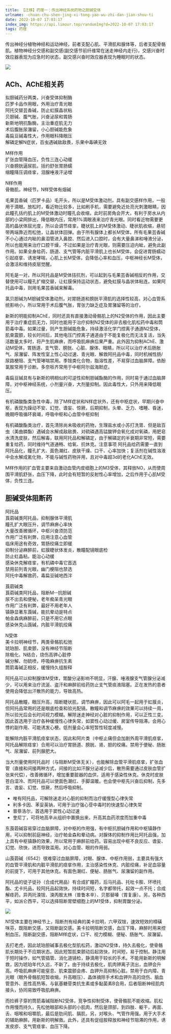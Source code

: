 ```yaml
---
title: 【迁移】药理一：传出神经系统药物之胆碱受体
urlname: -chuan-chu-shen-jing-xi-tong-yao-wu-zhi-dan-jian-shou-ti
date: 2022-10-07 17:03:17
index_img: https://api.limour.top/randomImg?d=2022-10-07 17:03:17
tags: 药理
---
```


传出神经分植物神经和运动神经，前者支配心肌、平滑肌和腺体等，后者支配骨骼肌。植物神经分交感和副交感(副交感节前纤维常在迷走神经内走行)，交感兴奋时效应器表现为应急时的状态，副交感兴奋时效应器表现为睡眠时的状态。

![](https://img.limour.top/2023/09/01/64f1a938bbb3e.webp)

## ACh、AChE相关药

拟胆碱药分两类，兴奋受体抑制酶  
匹罗卡品作用眼，外用治疗青光眼  
阿托交替芸香碱，防止虹膜晶状粘  
贝胆碱、腹气胀，兴奋泌尿和胃肠  
新斯地明抗酯酶，主治重症肌无力  
术后腹胀尿潴留，小心胆碱能危象  
毒扁豆碱毒性大，作用眼科降眼压  
解磷定解N症状，百虫遇碱敌敌畏，乐果中毒碘无效

M样作用  
扩张血管降血压，负性三连心动缓  
兴奋膀胱逼尿肌，括约舒张胃肠蠕  
缩瞳降压调痉挛，泪腺唾液汗泌增

N样作用  
骨骼肌，神经节，N样受体有烟碱

毛果芸香碱（匹罗卡品）毛开头，所以是M受体激动剂，具有副交感样作用，一般用于滴眼。放松时，看近物比较多，比如刷手机，需要避免近处亮光刺激眼睛，因此瞳孔括约肌上的M受体激动时瞳孔会收缩，此时前房角会开大，有利于房水从内部的小梁网排出，降低眼内压，常用1%滴眼液来治疗青光眼。同时看近物需要更高的晶状体屈光度，所以会调节痉挛，睫状肌上的M受体激动、睫状肌收缩，悬韧带两端靠近而松弛，让晶状体回弹。由于所有腺体上都长M受体，所有毛果芸香碱不小心通过内眦的鼻泪管进入鼻腔、然后进入口腔时，会有大量鼻涕和唾液分泌，所以也能用来治疗口腔干燥，不过如果是治疗青光眼，则需要压迫内眦，避免此副作用。如果全身给药，肠道、支气管等内脏平滑肌上也长M受体，会促进胃肠蠕动引起痉挛、诱发哮喘，心肌上长M受体，会降低心率和血压，中枢神经长M受体，会激活和维持皮层觉醒。

阿毛是一对，所以阿托品是M受体拮抗剂，可以起到与毛果芸香碱相反的作用，交替使用可以瞳孔扩缩交替，让虹膜保持运动状态，避免虹膜与晶状体粘连。如果阿托品中毒，则用毛果芸香碱来解毒。

氯贝胆碱为M胆碱受体激动剂，对胃肠道和膀胱平滑肌的选择性较高，对心血管系统影响小，所以常用于术后腹气胀，胃张力缺乏症及胃潴留等的治疗。

新斯的明能抑制AChE，同时还具有直接激动骨骼肌上的N2受体的作用，因此主要用于治疗重症肌无力，同时也能用于治疗抑制N2受体的非去极化肌松药中毒和筒箭毒中毒。如果过量，则产生胆碱能危象，持续激活化学门控离子通道N2受体，肌束震颤，较长时间后，其他电压门控离子通道由于不能复极化而无法复活，当失活数量太多时，将产生肌麻痹，而呼吸肌麻痹后果严重。此外因为抑制AChE、激动M受体，胃肠道、支气管、膀胱、心脏、腺体、眼睛，所以可以治疗术后肠胀气、尿潴留、阵发性室上性心动过速、青光眼、解救阿托品中毒，同时机械性肠/尿路梗阻、支气管哮喘禁用。季铵类化合物，脂溶性差，不易穿过血脑屏障。依酚氯胺常用于诊断。多奈哌齐常用于中枢阿尔兹海默症。

毒扁豆碱具有与新斯的明相似的可逆性抑制胆碱酯酶的作用，同时易于通过血脑屏障，对中枢神经系统，小剂量兴奋，大剂量抑制。因此毒性大，只外用来降低眼压。

有机磷酸酯类急性中毒，除了M样症状和N样症状外，还有中枢症状，早期兴奋中枢，表现为躁动不安、幻觉、谵妄、惊厥，后期抑制，头晕、乏力、嗜睡、昏迷，晚期呼吸循环衰竭，呼吸中枢和心血管中枢抑制

有机磷酸酯类治疗，首先清除尚未吸收的药物，生理盐水或小苏打洗胃、但是敌百虫（美曲膦酯）遇碱会水解成敌敌畏、对硫磷遇高锰酸钾会氧化成对氧磷，用肥皂水清洗皮肤，然后解毒，联用阿托品和解磷定，由于解磷定的半衰期非常短，需要重复给药，同时维持气道通畅、给氧、抗休克。注意事项 阿托品给药需要一直到阿托品化，瞳孔扩大、面色潮红、皮肤干燥、口干、心率加快；复活剂在碱性溶液中会水解成氰化物，不能与碱性药物并用，且对中毒超3d的老化AChE无效。

M样作用的扩血管主要来自激动血管内皮细胞上的M3受体，其释放NO，从而使周围平滑肌舒张，血压下降，此时会有短暂的反射性心率增加，之后作用于心肌M受体，负性三连。

## 胆碱受体阻断药

阿托品  
莨菪碱类阿托品，抑制腺体平滑肌  
瞳孔扩大眼压升，调节麻痹心率快  
大量改善微循环，中枢兴奋须防范  
作用广泛有利弊，应用注意心血管  
临床用途有奇效，胃肠绞痛立即缓  
抑制分泌麻醉前，虹膜睫状体发炎，散瞳配镜眼底检  
防止虹晶粘，能治心动缓  
感染休克解痉挛，有机磷中毒它首选  
禁用前列青光眼，幽门梗阻也禁选  
阿托中毒解救药，毒扁豆碱地西泮

莨菪碱类  
莨菪碱类阿托品，阻断M--抗胆碱  
尿不出去和便秘，老年痴呆青光眼  
作用广泛有利弊，最好不用老年人  
镇静显著东莨碱，能抗晕动是特点  
帕金森病麻醉前，只是不用它点眼  
感染休克山莨碱，内脏平滑肌绞痛

N受体  
美卡拉明神经节，两类骨骼肌松弛  
琥珀胆、肌束颤，没有神经节阻断  
除极化、N结合，烧伤高钾心脏停  
碱分解、勿硫喷，呼吸麻痹抗生素  
筒箭毒碱正相反，缓慢持久组胺释

阿托品可以抑制腺体M受体，胃酸分泌影响不明显，汗腺、唾液腺支气管腺分泌减少，可以用来治疗流涎、盗汗和麻醉前给药防止支气管痰液阻塞。正在发热的患者使用会降低出汗散热的能力，导致高热。

阿托品散瞳，眼压升高，阻断睫状肌，调节麻痹，因此可以阿毛一起用于虹膜炎，但阿托品常用的还是眼底检查和验光配镜。散瞳和调节麻痹的效果可以持续一周，所以验光后会长时间视力模糊。解除迷走神经对心脏的抑制作用，可以正性三变。因此首选用于治疗各种缓慢性心律失常，如窦性心动过缓、房室传导阻滞。会用心悸的副作用、可能诱发心梗。低剂量会心率短暂性轻度减慢。

能解除内脏平滑肌痉挛状态，因此和阿片类（中枢止痛但会加剧外周平滑肌痉挛，阿托品解除痉挛）合用可以治疗胃肠道、膀胱、肾、胆的绞痛。禁用于便秘、肠胀气、尿潴留、前列腺肥大。

当大剂量使用阿托品时（与阻断M受体无关），也能解除血管平滑肌痉挛，扩张血管（直接和间接两种方式，间接的比如汗腺分泌减少后，散热需要通过皮肤血管扩张来代偿），改善微循环，增加重要脏器的血供，适用于感染性休克。休克时皮肤苍白湿冷、而阿托品可以使面色潮红、手脚温暖。也会使中枢先兴奋后抑制，先多言、谵妄、幻觉、惊厥，然后呼吸抑制。

*   唯有阿托品，可解除迷走对心脏的抑制而治疗缓慢型心律失常
*   利多卡因、苯妥英钠，可用于治疗强心苷中毒时的快速型心律失常
*   普萘洛尔，首选用于窦性心动过速
*   奎尼丁，可将地高辛从组织中置换出来，升高其血药浓度而加重中毒

东莨菪碱容易穿过血脑屏障，对中枢的作用强，有中枢抗胆碱作用和中枢镇静作用，可以抑制前庭神经，治疗帕金森和晕动病。对腺体的抑制作用比阿托品强，加上具有中枢镇静的效果，所以常用于麻醉前给药。容易出现中枢不良反应、谵妄、幻觉、欣快，进而导致滥用。对心血管、眼的作用弱。

山莨菪碱（6542）很难穿过血脑屏障，对眼、腺体、中枢作用弱，主要具有强大的血管平滑肌和内脏平滑肌的痉挛作用，主治感染性休克、内脏绞痛，补足血容量的前提下，可用于其他休克。有面色潮红、便秘、肠胀气、尿潴留的副作用。

阿托品的徒子徒孙（合成代用品）有合成扩瞳药，后马托品、托吡卡胺、环喷托酯、尤卡托品，较阿托品起效快，持续时间短，名字都带托，起效一点不托；合成解痉药，异丙托溴铵、溴丙胺太林（普鲁本辛）、贝那替嗪（胃复康）。另，各种西平，如派仑西平，可以选择阻断胃壁细胞上的M1受体，抑制胃酸分泌。

![](https://img.limour.top/2023/09/01/64f1a94b9d91f.webp)

N1受体主要在神经节上，阻断剂有经典的美卡拉明，六甲双铵，速效短效的樟磺咪芬，既阻断交感，又阻断副交感。美卡拉明阻断交感，血压下降，麻醉时用来控制血压。阻断副交感，阻断M样症状，口干、视力模糊、便秘、肠胀气、尿潴留。

去打老虎，因此琥珀胆碱事去极化型肌松药，激动N2受体，持久去极化，使骨骼肌长期处于不应期状态。因此短暂肌束颤动后起效快，时间短，易于控制。静注用于短时操作，如气管插管、消化道镜检，静滴用于较长的手术。不能用新斯的明解救，因为琥珀年代久远，不新了。由于持续去极化，肌肉钾离子流出，血钾会升高。呼吸肌麻痹可能窒息、肌束震颤会疼、血钾升高抑制心脏。禁用于白内障、青光眼（眼外骨骼肌短暂收缩，升高眼压）、晶体摘除手术和血钾升高的烧伤、脑血管意外、恶性高热等。与氨基糖苷类抗生素或多黏菌素B合用，后者阻断神经肌肉接头，协同易致呼吸肌麻痹。

而捡裤子穿的筒箭毒碱阻断N2受体，竞争性抑制受体，使骨骼肌不能收缩。肌松作用慢而持久，先松弛眼部和头部的小肌肉，然后是颈部，到四肢、躯干，再面、舌、咽喉和咀嚼肌，最后是肋间肌、膈肌，另，对喉头、气管作用强。用于大手术的辅助麻醉。用新斯的明解救。此外，还具有促组胺释放和神经节阻滞的作用，诱发皮疹、支气管痉挛、血压下降。